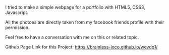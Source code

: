 I tried to make a simple webpage for a portfolio with HTML5, CSS3, Javascript.

All the photoes are directly taken from my facebook friends profile with their permission.

Feel free to have a conversation with me on this or related topic.

Github Page Link for this Project: https://brainless-loco.github.io/wevdp1/
